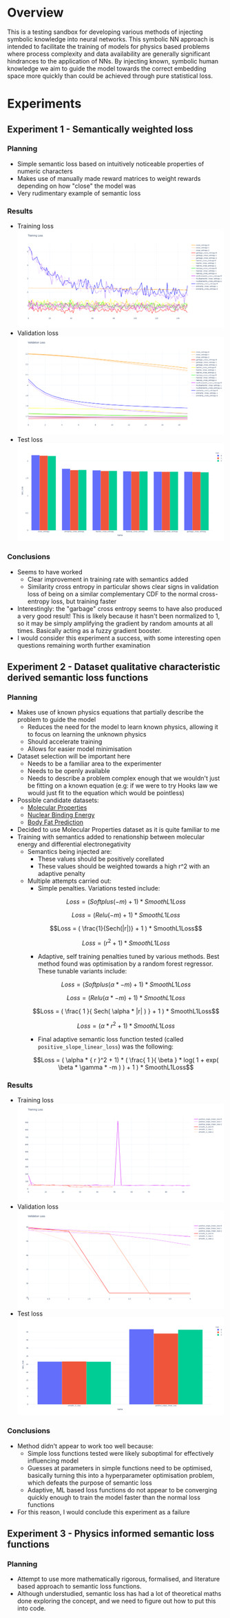 # Overview

This is a testing sandbox for developing various methods of injecting symbolic knowledge into neural networks. This symbolic NN approach is intended to facilitate the training of models for physics based problems where process complexity and data availability are generally significant hindrances to the application of NNs. By injecting known, symbolic human knowledge we aim to guide the model towards the correct embedding space more quickly than could be achieved through pure statistical loss.

# Experiments

## Experiment 1 - Semantically weighted loss

### Planning

- Simple semantic loss based on intuitively noticeable properties of numeric characters
- Makes use of manually made reward matrices to weight rewards depending on how "close" the model was
- Very rudimentary example of semantic loss

### Results

- Training loss
![Training loss plot for experiment 1](./results/Experiment1/train_loss.png)
- Validation loss
![Validation loss plot for experiment 1](./results/Experiment1/val_loss.png)
- Test loss
![Test loss plot for experiment 1](./results/Experiment1/test_loss.png)

### Conclusions

- Seems to have worked
    - Clear improvement in training rate with semantics added
    - Similarity cross entropy in particular shows clear signs in validation loss of being on a similar complementary CDF to the normal cross-entropy loss, but training faster
- Interestingly: the "garbage" cross entropy seems to have also produced a very good result! This is likely because it hasn't been normalized to 1, so it may be simply amplifying the gradient by random amounts at all times. Basically acting as a fuzzy gradient booster.
- I would consider this experiment a success, with some interesting open questions remaining worth further examination

## Experiment 2 - Dataset qualitative characteristic derived semantic loss functions

### Planning
- Makes use of known physics equations that partially describe the problem to guide the model
    - Reduces the need for the model to learn known physics, allowing it to focus on learning the unknown physics
    - Should accelerate training
    - Allows for easier model minimisation
- Dataset selection will be important here
    - Needs to be a familiar area to the experimenter
    - Needs to be openly available
    - Needs to describe a problem complex enough that we wouldn't just be fitting on a known equation (e.g: if we were to try Hooks law we would just fit to the equation which would be pointless)
- Possible candidate datasets:
    - [Molecular Properties](https://www.kaggle.com/datasets/burakhmmtgl/predict-molecular-properties)
    - [Nuclear Binding Energy](https://www.kaggle.com/datasets/iitm21f1003401/nuclear-binding-energy)
    - [Body Fat Prediction](https://www.kaggle.com/datasets/fedesoriano/body-fat-prediction-dataset)
- Decided to use Molecular Properties dataset as it is quite familiar to me
- Training with semantics added to renationship between molecular energy and differential electronegativity
    - Semantics being injected are:
        - These values should be positively corellated
        - These values should be weighted towards a high r^2 with an adaptive penalty
    - Multiple attempts carried out:
        - Simple penalties. Variations tested include:
        ```math
        Loss = ( Softplus( -m ) + 1 ) * SmoothL1Loss
        ```
        ```math
        Loss = ( Relu( -m ) + 1 ) * SmoothL1Loss
        ```
        ```math
        Loss = ( \frac{1}{Sech(|r|)} + 1 ) * SmoothL1Loss
        ```
        ```math
        Loss = ( {r}^2 + 1) * SmoothL1Loss
        ```
        - Adaptive, self training penalties tuned by various methods. Best method found was optimisation by a random forest regressor. These tunable variants include:
        ```math
        Loss = ( Softplus( \alpha * -m ) + 1 ) * SmoothL1Loss
        ```
        ```math
        Loss = ( Relu( \alpha * -m ) + 1 ) * SmoothL1Loss
        ```
        ```math
        Loss = ( \frac{ 1 }{ Sech( \alpha * |r| ) } + 1 ) * SmoothL1Loss
        ```
        ```math
        Loss = ( \alpha * { r }^2 + 1) * SmoothL1Loss
        ```
        - Final adaptive semantic loss function tested (called `positive_slope_linear_loss`) was the following:
        ```math
        Loss = ( \alpha * { r }^2 + 1) * ( \frac{ 1 }{ \beta } * log( 1 + exp( \beta * \gamma * -m ) ) + 1 ) * SmoothL1Loss
        ```

### Results

- Training loss
![Training loss plot for experiment 2](./results/Experiment2/train_loss.png)
- Validation loss
![Validation loss plot for experiment 2](./results/Experiment2/val_loss.png)
- Test loss
![Test loss plot for experiment 2](./results/Experiment2/test_loss.png)

### Conclusions

- Method didn't appear to work too well because:
    - Simple loss functions tested were likely suboptimal for effectively influencing model
    - Guesses at parameters in simple functions need to be optimised, basically turning this into a hyperparameter optimisation problem, which defeats the purpose of semantic loss
    - Adaptive, ML based loss functions do not appear to be converging quickly enough to train the model faster than the normal loss functions
- For this reason, I would conclude this experiment as a failure

## Experiment 3 - Physics informed semantic loss functions

### Planning

- Attempt to use more mathematically rigorous, formalised, and literature based approach to semantic loss functions.
- Although understudied, semantic loss has had a lot of theoretical maths done exploring the concept, and we need to figure out how to put this into code.
